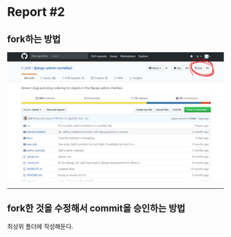 Report #2 
===========
fork하는 방법
-----------

![fork test](./img/fork1.jpg "fork")
- - -

fork한 것을 수정해서 commit을 승인하는 방법
-----------
최상위 폴더에 작성해둔다.

